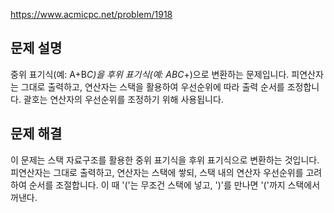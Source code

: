 https://www.acmicpc.net/problem/1918

## 문제 설명

중위 표기식(예: A+B*C)을 후위 표기식(예: ABC*+)으로 변환하는 문제입니다.
피연산자는 그대로 출력하고, 연산자는 스택을 활용하여 우선순위에 따라 출력 순서를 조정합니다.
괄호는 연산자의 우선순위를 조정하기 위해 사용됩니다.

## 문제 해결

이 문제는 스택 자료구조를 활용한 중위 표기식을 후위 표기식으로 변환하는 것입니다.
피연산자는 그대로 출력하고, 연산자는 스택에 쌓되, 스택 내의 연산자 우선순위를 고려하여 순서를 조절합니다.
이 때 '('는 무조건 스택에 넣고, ')'를 만나면 '('까지 스택에서 꺼낸다.
